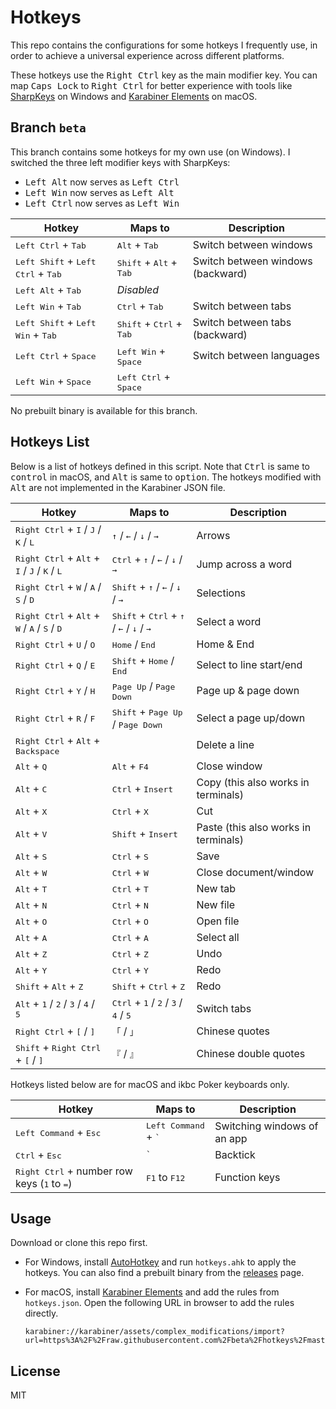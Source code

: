 # Hotkeys

This repo contains the configurations for some hotkeys I frequently use, in order to achieve a universal experience across different platforms.

These hotkeys use the <kbd>Right Ctrl</kbd> key as the main modifier key. You can map <kbd>Caps Lock</kbd> to <kbd>Right Ctrl</kbd> for better experience with tools like [SharpKeys](https://github.com/randyrants/sharpkeys) on Windows and [Karabiner Elements](https://pqrs.org/osx/karabiner/index.html) on macOS.

## Branch `beta`

This branch contains some hotkeys for my own use (on Windows). I switched the three left modifier keys with SharpKeys:

- <kbd>Left Alt</kbd> now serves as <kbd>Left Ctrl</kbd>
- <kbd>Left Win</kbd> now serves as <kbd>Left Alt</kbd>
- <kbd>Left Ctrl</kbd> now serves as <kbd>Left Win</kbd>

| Hotkey                                                        | Maps to                                             | Description                       |
| ------------------------------------------------------------- | --------------------------------------------------- | --------------------------------- |
| <kbd>Left Ctrl</kbd> + <kbd>Tab</kbd>                         | <kbd>Alt</kbd> + <kbd>Tab</kbd>                     | Switch between windows            |
| <kbd>Left Shift</kbd> + <kbd>Left Ctrl</kbd> + <kbd>Tab</kbd> | <kbd>Shift</kbd> + <kbd>Alt</kbd> + <kbd>Tab</kbd>  | Switch between windows (backward) |
| <kbd>Left Alt</kbd> + <kbd>Tab</kbd>                          | _Disabled_                                          |                                   |
| <kbd>Left Win</kbd> + <kbd>Tab</kbd>                          | <kbd>Ctrl</kbd> + <kbd>Tab</kbd>                    | Switch between tabs               |
| <kbd>Left Shift</kbd> + <kbd>Left Win</kbd> + <kbd>Tab</kbd>  | <kbd>Shift</kbd> + <kbd>Ctrl</kbd> + <kbd>Tab</kbd> | Switch between tabs (backward)    |
| <kbd>Left Ctrl</kbd> + <kbd>Space</kbd>                       | <kbd>Left Win</kbd> + <kbd>Space</kbd>              | Switch between languages          |
| <kbd>Left Win</kbd> + <kbd>Space</kbd>                        | <kbd>Left Ctrl</kbd> + <kbd>Space</kbd>             |                                   |

No prebuilt binary is available for this branch.

## Hotkeys List

Below is a list of hotkeys defined in this script. Note that <kbd>Ctrl</kbd> is same to <kbd>control</kbd> in macOS, and <kbd>Alt</kbd> is same to <kbd>option</kbd>. The hotkeys modified with <kbd>Alt</kbd> are not implemented in the Karabiner JSON file.

| Hotkey                                                                                             | Maps to                                                                                        | Description                          |
| -------------------------------------------------------------------------------------------------- | ---------------------------------------------------------------------------------------------- | ------------------------------------ |
| <kbd>Right Ctrl</kbd> + <kbd>I</kbd> / <kbd>J</kbd> / <kbd>K</kbd> / <kbd>L</kbd>                  | <kbd>↑</kbd> / <kbd>←</kbd> / <kbd>↓</kbd> / <kbd>→</kbd>                                      | Arrows                               |
| <kbd>Right Ctrl</kbd> + <kbd>Alt</kbd> + <kbd>I</kbd> / <kbd>J</kbd> / <kbd>K</kbd> / <kbd>L</kbd> | <kbd>Ctrl</kbd> + <kbd>↑</kbd> / <kbd>←</kbd> / <kbd>↓</kbd> / <kbd>→</kbd>                    | Jump across a word                   |
| <kbd>Right Ctrl</kbd> + <kbd>W</kbd> / <kbd>A</kbd> / <kbd>S</kbd> / <kbd>D</kbd>                  | <kbd>Shift</kbd> + <kbd>↑</kbd> / <kbd>←</kbd> / <kbd>↓</kbd> / <kbd>→</kbd>                   | Selections                           |
| <kbd>Right Ctrl</kbd> + <kbd>Alt</kbd> + <kbd>W</kbd> / <kbd>A</kbd> / <kbd>S</kbd> / <kbd>D</kbd> | <kbd>Shift</kbd> + <kbd>Ctrl</kbd> + <kbd>↑</kbd> / <kbd>←</kbd> / <kbd>↓</kbd> / <kbd>→</kbd> | Select a word                        |
| <kbd>Right Ctrl</kbd> + <kbd>U</kbd> / <kbd>O</kbd>                                                | <kbd>Home</kbd> / <kbd>End</kbd>                                                               | Home & End                           |
| <kbd>Right Ctrl</kbd> + <kbd>Q</kbd> / <kbd>E</kbd>                                                | <kbd>Shift</kbd> + <kbd>Home</kbd> / <kbd>End</kbd>                                            | Select to line start/end             |
| <kbd>Right Ctrl</kbd> + <kbd>Y</kbd> / <kbd>H</kbd>                                                | <kbd>Page Up</kbd> / <kbd>Page Down</kbd>                                                      | Page up & page down                  |
| <kbd>Right Ctrl</kbd> + <kbd>R</kbd> / <kbd>F</kbd>                                                | <kbd>Shift</kbd> + <kbd>Page Up</kbd> / <kbd>Page Down</kbd>                                   | Select a page up/down                |
| <kbd>Right Ctrl</kbd> + <kbd>Alt</kbd> + <kbd>Backspace</kbd>                                      |                                                                                                | Delete a line                        |
| <kbd>Alt</kbd> + <kbd>Q</kbd>                                                                      | <kbd>Alt</kbd> + <kbd>F4</kbd>                                                                 | Close window                         |
| <kbd>Alt</kbd> + <kbd>C</kbd>                                                                      | <kbd>Ctrl</kbd> + <kbd>Insert</kbd>                                                            | Copy (this also works in terminals)  |
| <kbd>Alt</kbd> + <kbd>X</kbd>                                                                      | <kbd>Ctrl</kbd> + <kbd>X</kbd>                                                                 | Cut                                  |
| <kbd>Alt</kbd> + <kbd>V</kbd>                                                                      | <kbd>Shift</kbd> + <kbd>Insert</kbd>                                                           | Paste (this also works in terminals) |
| <kbd>Alt</kbd> + <kbd>S</kbd>                                                                      | <kbd>Ctrl</kbd> + <kbd>S</kbd>                                                                 | Save                                 |
| <kbd>Alt</kbd> + <kbd>W</kbd>                                                                      | <kbd>Ctrl</kbd> + <kbd>W</kbd>                                                                 | Close document/window                |
| <kbd>Alt</kbd> + <kbd>T</kbd>                                                                      | <kbd>Ctrl</kbd> + <kbd>T</kbd>                                                                 | New tab                              |
| <kbd>Alt</kbd> + <kbd>N</kbd>                                                                      | <kbd>Ctrl</kbd> + <kbd>N</kbd>                                                                 | New file                             |
| <kbd>Alt</kbd> + <kbd>O</kbd>                                                                      | <kbd>Ctrl</kbd> + <kbd>O</kbd>                                                                 | Open file                            |
| <kbd>Alt</kbd> + <kbd>A</kbd>                                                                      | <kbd>Ctrl</kbd> + <kbd>A</kbd>                                                                 | Select all                           |
| <kbd>Alt</kbd> + <kbd>Z</kbd>                                                                      | <kbd>Ctrl</kbd> + <kbd>Z</kbd>                                                                 | Undo                                 |
| <kbd>Alt</kbd> + <kbd>Y</kbd>                                                                      | <kbd>Ctrl</kbd> + <kbd>Y</kbd>                                                                 | Redo                                 |
| <kbd>Shift</kbd> + <kbd>Alt</kbd> + <kbd>Z</kbd>                                                   | <kbd>Shift</kbd> + <kbd>Ctrl</kbd> + <kbd>Z</kbd>                                              | Redo                                 |
| <kbd>Alt</kbd> + <kbd>1</kbd> / <kbd>2</kbd> / <kbd>3</kbd> / <kbd>4</kbd> / <kbd>5</kbd>          | <kbd>Ctrl</kbd> + <kbd>1</kbd> / <kbd>2</kbd> / <kbd>3</kbd> / <kbd>4</kbd> / <kbd>5</kbd>     | Switch tabs                          |
| <kbd>Right Ctrl</kbd> + <kbd>[</kbd> / <kbd>]</kbd>                                                | `「` / `」`                                                                                    | Chinese quotes                       |
| <kbd>Shift</kbd> + <kbd>Right Ctrl</kbd> + <kbd>[</kbd> / <kbd>]</kbd>                             | `『` / `』`                                                                                    | Chinese double quotes                |

Hotkeys listed below are for macOS and ikbc Poker keyboards only.

| Hotkey                                                                 | Maps to                                 | Description                 |
| ---------------------------------------------------------------------- | --------------------------------------- | --------------------------- |
| <kbd>Left Command</kbd> + <kbd>Esc</kbd>                               | <kbd>Left Command</kbd> + <kbd>\`</kbd> | Switching windows of an app |
| <kbd>Ctrl</kbd> + <kbd>Esc</kbd>                                       | <kbd>\`</kbd>                           | Backtick                    |
| <kbd>Right Ctrl</kbd> + number row keys (<kbd>1</kbd> to <kbd>=</kbd>) | <kbd>F1</kbd> to <kbd>F12</kbd>         | Function keys               |

## Usage

Download or clone this repo first.

- For Windows, install [AutoHotkey](https://www.autohotkey.com/) and run `hotkeys.ahk` to apply the hotkeys. You can also find a prebuilt binary from the [releases](https://github.com/beta/hotkeys/releases) page.

- For macOS, install [Karabiner Elements](https://pqrs.org/osx/karabiner/index.html) and add the rules from `hotkeys.json`. Open the following URL in browser to add the rules directly.

  ```
  karabiner://karabiner/assets/complex_modifications/import?url=https%3A%2F%2Fraw.githubusercontent.com%2Fbeta%2Fhotkeys%2Fmaster%2Fhotkeys.json
  ```

## License

MIT
